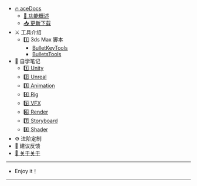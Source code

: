 <!--
 * @Description: 
 * @Author: Bullet.S
 * @Date: 2019-12-16 10:09:48
 * @LastEditors: Bullet.S
 * @LastEditTime: 2019-12-16 13:13:15
 * @Email: animator.bullet@foxmail.com
 -->

- [🔥 aceDocs](Home.md)
    - [💠  功能概述](Guide.md)
    - [📥 更新下载](Update.md)
- ⚔️ 工具介绍
    - 1️⃣ 3ds Max 脚本
        - [BulletKeyTools](tools/maxscripts/BulletKeyTools.md)
        - [BulletsTools](tools/maxscripts/BulletsTools.md)
- 🔖 自学笔记
    - [1️⃣ Unity](notes/Unity.md)
    - [2️⃣ Unreal](notes/Unreal.md)
    - [3️⃣ Animation](notes/Animation.md)
    - [4️⃣ Rig](notes/Rig.md)
    - [5️⃣ VFX](notes/VFX.md)
    - [6️⃣ Render](notes/Render.md)
    - [7️⃣ Storyboard](notes/Storyboard.md)
    - [8️⃣ Shader](notes/Shader.md)
- ⚙️ 进阶定制
- 💭 建议反馈
- [💊 关于关于](About.md)

---
- Enjoy it！
---